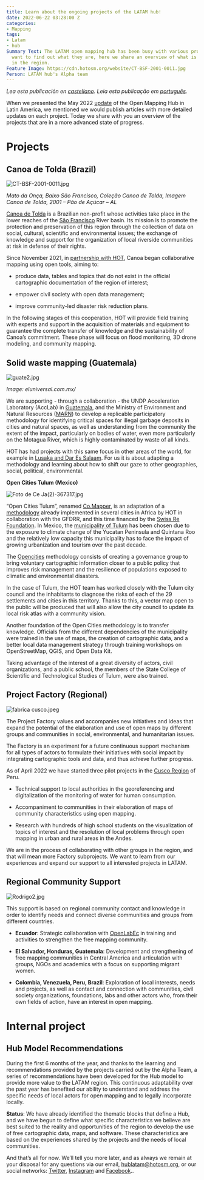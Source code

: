 ```yaml
---
title: Learn about the ongoing projects of the LATAM hub!
date: 2022-06-22 03:28:00 Z
categories:
- Mapping
tags:
- Latam
- hub
Summary Text: The LATAM open mapping hub has been busy with various projects, if you
  want to find out what they are, here we share an overview of what is being done
  in the region.
Feature Image: https://cdn.hotosm.org/website/CT-BSF-2001-0011.jpg
Person: LATAM hub's Alpha team
---
```


*Lea esta publicaci*ó*n en [castellano](https://www.hotosm.org/updates/conoce-los-proyectos-en-curso-del-hub-latam/). Leia esta publicação em [português](https://www.hotosm.org/updates/conheca-os-projetos-em-andamento-do-hub-latam/).*

When we presented the May 2022 [update](https://www.hotosm.org/updates/open-mapping-hub-in-latam-may-2022-update/) of the Open Mapping Hub in Latin America, we mentioned we would publish articles with more detailed updates on each project. Today we share with you an overview of the projects that are in a more advanced state of progress.

# Projects

## Canoa de Tolda (Brazil)

![CT-BSF-2001-0011.jpg](https://cdn.hotosm.org/website/CT-BSF-2001-0011.jpg)

*Mato da Onça, Baixo São Francisco, Coleção Canoa de Tolda, Imagem Canoa de Tolda, 2001 – Pão de Açúcar – AL*

[Canoa de Tolda](https://canoadetolda.org.br/) is a Brazilian non-profit whose activities take place in the lower reaches of the [São Francisco](https://en.wikipedia.org/wiki/S%C3%A3o_Francisco_River) River basin. Its mission is to promote the protection and preservation of this region through the collection of data on social, cultural, scientific and environmental issues; the exchange of knowledge and support for the organization of local riverside communities at risk in defense of their rights.

Since November 2021, in [partnership with HOT](https://infosaofrancisco.canoadetolda.org.br/noticias/geotecnologias/canoa-de-tolda-se-une-ao-hot-e-planeja-mapeamentos-da-bacia-do-rio-sao-francisco/), Canoa began collaborative mapping using open tools, aiming to:

* produce data, tables and topics that do not exist in the official cartographic documentation of the region of interest;

* empower civil society with open data management;

* improve community-led disaster risk reduction plans.

In the following stages of this cooperation, HOT will provide field training with experts and support in the acquisition of materials and equipment to guarantee the complete transfer of knowledge and the sustainability of Canoa’s commitment. These phase will focus on flood monitoring, 3D drone modeling, and community mapping.

## Solid waste mapping (Guatemala)

![guate2.jpg](https://cdn.hotosm.org/website/guate2.jpg)

*Image: eluniversal.com.mx/*

We are supporting - through a collaboration - the UNDP Acceleration Laboratory (AccLab) in [Guatemala](https://www.undp.org/es/guatemala), and the Ministry of Environment and Natural Resources ([MARN](https://www.marn.gob.gt/)) to develop a replicable participatory methodology for identifying critical spaces for illegal garbage deposits in cities and natural spaces, as well as understanding from the community the extent of the impact, particularly on bodies of water, even more particularly on the Motagua River, which is highly contaminated by waste of all kinds.

HOT has had projects with this same focus in other areas of the world, for example in [Lusaka and Dar Es Salaam](https://www.hotosm.org/updates/using-open-source-tools-to-solve-routing-issues-for-solid-waste-collection-in-dar-es-salaam/). For us it is about adapting a methodology and learning about how to shift our gaze to other geographies, social, political, environmental.

**Open Cities Tulum (Mexico)**

![Foto de Ce Ja(2)-367317.jpg](https://cdn.hotosm.org/website/Foto+de+Ce+Ja(2)-367317.jpg)

“Open Cities Tulum”, renamed [Co.Mapper](https://comapper.org/), is an adaptation of a [methodology](https://opendri.org/wp-content/uploads/2020/10/Open-Cities-Africa-Final-Report.pdf) already implemented in several cities in Africa by HOT in collaboration with the GFDRR, and this time financed by the [Swiss Re Foundation](https://www.swissrefoundation.org/). In Mexico, the [municipality of Tulum](https://en.wikipedia.org/wiki/Tulum_Municipality) has been chosen due to the exposure to climate change of the Yucatan Peninsula and Quintana Roo and the relatively low capacity this municipality has to face the impact of growing urbanization and tourism over the past decade.

The [Opencities](https://opencitiesproject.org/) methodology consists of creating a governance group to bring voluntary cartographic information closer to a public policy that improves risk management and the resilience of populations exposed to climatic and environmental disasters.

In the case of Tulum, the HOT team has worked closely with the Tulum city council and the inhabitants to diagnose the risks of each of the 29 settlements and cities in this territory. Thanks to this, a vector map open to the public will be produced that will also allow the city council to update its local risk atlas with a community vision.

Another foundation of the Open Cities methodology is to transfer knowledge. Officials from the different dependencies of the municipality were trained in the use of maps, the creation of cartographic data, and a better local data management strategy through training workshops on OpenStreetMap, QGIS, and Open Data Kit.

Taking advantage of the interest of a great diversity of actors, civil organizations, and a public school, the members of the State College of Scientific and Technological Studies of Tulum, were also trained.

## Project Factory (Regional)

![fabrica cusco.jpeg](https://cdn.hotosm.org/website/fabrica+cusco.jpeg)

The Project Factory values ​​and accompanies new initiatives and ideas that expand the potential of the elaboration and use of open maps by different groups and communities in social, environmental, and humanitarian issues.

The Factory is an experiment for a future continuous support mechanism for all types of actors to formulate their initiatives with social impact by integrating cartographic tools and data, and thus achieve further progress.

As of April 2022 we have started three pilot projects in the [Cusco Region](https://en.wikipedia.org/wiki/Department_of_Cuzco) of Peru.

* Technical support to local authorities in the georeferencing and digitalization of the monitoring of water for human consumption.

* Accompaniment to communities in their elaboration of maps of community characteristics using open mapping.

* Research with hundreds of high school students on the visualization of topics of interest and the resolution of local problems through open mapping in urban and rural areas in the Andes.

We are in the process of collaborating with other groups in the region, and that will mean more Factory subprojects. We want to learn from our experiences and expand our support to all interested projects in LATAM.

## Regional Community Support

![Rodrigo2.jpg](https://cdn.hotosm.org/website/Rodrigo2.jpg)

This support is based on regional community contact and knowledge in order to identify needs and connect diverse communities and groups from different countries.

* **Ecuador**: Strategic collaboration with [OpenLabEc](https://openlab.ec/) in training and activities to strengthen the free mapping community.

* **El Salvador, Honduras, Guatemala**: Development and strengthening of free mapping communities in Central America and articulation with groups, NGOs and academics with a focus on supporting migrant women.

* **Colombia, Venezuela, Peru, Brazil**: Exploration of local interests, needs and projects, as well as contact and connection with communities, civil society organizations, foundations, labs and other actors who, from their own fields of action, have an interest in open mapping.

# Internal project

## Hub Model Recommendations

During the first 6 months of the year, and thanks to the learning and recommendations provided by the projects carried out by the Alpha Team, a series of recommendations have been developed for the Hub model to provide more value to the LATAM region. This continuous adaptability over the past year has benefited our ability to understand and address the specific needs of local actors for open mapping and to legally incorporate locally.

**Status**: We have already identified the thematic blocks that define a Hub, and we have begun to define what specific characteristics we believe are best suited to the reality and opportunities of the region to develop the use of free cartographic data, maps, and software. These characteristics are based on the experiences shared by the projects and the needs of local communities.

And that’s all for now. We’ll tell you more later, and as always we remain at your disposal for any questions via our email,  [hublatam@hotosm.org](mailto:hublatam@hotosm.org),  or our social networks: [Twitter](https://twitter.com/mapeoabierto_la), [Instagram](https://www.instagram.com/mapeoabierto_la/) and [Facebook](https://www.facebook.com/Mapeo-abierto-Am%C3%A9rica-Latina-102804808622456/)..
